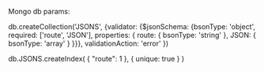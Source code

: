 Mongo db params: 

db.createCollection('JSONS', 
    {validator: 
        {$jsonSchema: 
            {bsonType: 'object',
                required: ['route', 'JSON'],
                    properties: {
                        route: {
                            bsonType: 'string'
                        },
                        JSON: {
                            bsonType: 'array'
                        }
                    }}},
    validationAction: 'error'
                })
           
           
           
db.JSONS.createIndex( { "route": 1 }, { unique: true } )                  
